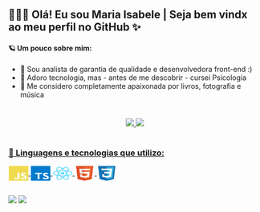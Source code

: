 ## 👩🏻‍💻 Olá! Eu sou Maria Isabele | Seja bem vindx ao meu perfil no GitHub ✨

#### 🪐 Um pouco sobre mim:
- 🔭 Sou analista de garantia de qualidade e desenvolvedora front-end :)
- 💾 Adoro tecnologia, mas - antes de me descobrir - cursei Psicologia
- 📖 Me considero completamente apaixonada por livros, fotografia e música
#

<div align="center">
  <a href="https://www.linkedin.com/in/mariaisabelecarneiro/">
  <img width="42%" src="https://github-readme-stats.vercel.app/api?username=mariaisabele&show_icons=true&theme=dracula&include_all_commits=true&count_private=true"/>
  <img width="50%" src="https://github-readme-stats.vercel.app/api/top-langs/?username=mariaisabele&layout=compact&langs_count=7&theme=dracula"/>
</div>


<div style="display: inline_block"><br>
<h3>👾 Linguagens e tecnologias que utilizo:</h3>
  <img align="center" alt="Rafa-Js" height="30" width="40" src="https://raw.githubusercontent.com/devicons/devicon/master/icons/javascript/javascript-plain.svg">
  <img align="center" alt="Rafa-Ts" height="30" width="40" src="https://raw.githubusercontent.com/devicons/devicon/master/icons/typescript/typescript-plain.svg">
  <img align="center" alt="Rafa-React" height="30" width="40" src="https://raw.githubusercontent.com/devicons/devicon/master/icons/react/react-original.svg">
  <img align="center" alt="Rafa-HTML" height="30" width="40" src="https://raw.githubusercontent.com/devicons/devicon/master/icons/html5/html5-original.svg">
  <img align="center" alt="Rafa-CSS" height="30" width="40" src="https://raw.githubusercontent.com/devicons/devicon/master/icons/css3/css3-original.svg">
</div>

##

<div>
  <a href="https://www.linkedin.com/in/mariaisabelecarneiro/a" target="_blank"><img src="https://img.shields.io/badge/-LinkedIn-%230077B5?style=for-the-badge&logo=linkedin&logoColor=white" target="_blank"></a> 
  <a href = "mailto:mais.carneiro@gmail.com"><img src="https://img.shields.io/badge/-Gmail-%23333?style=for-the-badge&logo=gmail&logoColor=white" target="_blank"></a>
</div>
